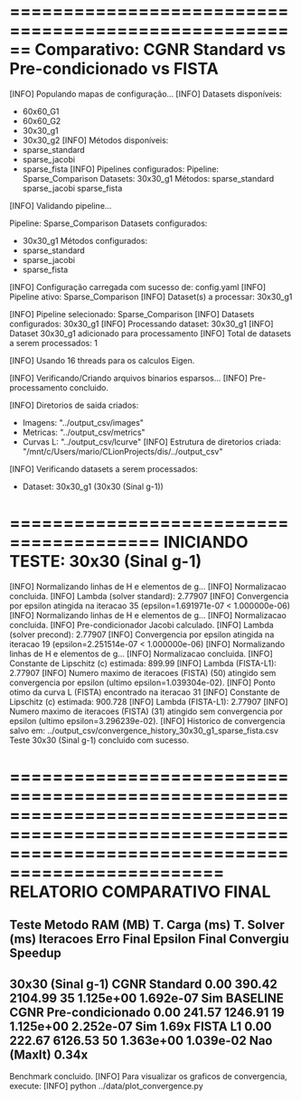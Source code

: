 ======================================================
 Comparativo: CGNR Standard vs Pre-condicionado vs FISTA
======================================================

[INFO] Populando mapas de configuração...
[INFO] Datasets disponíveis:
  - 60x60_G1
  - 60x60_G2
  - 30x30_g1
  - 30x30_g2
[INFO] Métodos disponíveis:
  - sparse_standard
  - sparse_jacobi
  - sparse_fista
[INFO] Pipelines configurados:
  Pipeline: Sparse_Comparison
    Datasets: 30x30_g1 
    Métodos: sparse_standard sparse_jacobi sparse_fista 

[INFO] Validando pipeline...

Pipeline: Sparse_Comparison
Datasets configurados:
  - 30x30_g1
Métodos configurados:
  - sparse_standard
  - sparse_jacobi
  - sparse_fista

[INFO] Configuração carregada com sucesso de: config.yaml
[INFO] Pipeline ativo: Sparse_Comparison
[INFO] Dataset(s) a processar: 30x30_g1

[INFO] Pipeline selecionado: Sparse_Comparison
[INFO] Datasets configurados: 30x30_g1 
[INFO] Processando dataset: 30x30_g1
[INFO] Dataset 30x30_g1 adicionado para processamento
[INFO] Total de datasets a serem processados: 1

[INFO] Usando 16 threads para os calculos Eigen.

[INFO] Verificando/Criando arquivos binarios esparsos...
[INFO] Pre-processamento concluido.

[INFO] Diretorios de saida criados:
  - Imagens: "../output_csv/images"
  - Metricas: "../output_csv/metrics"
  - Curvas L: "../output_csv/lcurve"
[INFO] Estrutura de diretorios criada: "/mnt/c/Users/mario/CLionProjects/dis/../output_csv"

[INFO] Verificando datasets a serem processados:
  - Dataset: 30x30_g1 (30x30 (Sinal g-1))

========================================
INICIANDO TESTE: 30x30 (Sinal g-1)
========================================
[INFO] Normalizando linhas de H e elementos de g...
[INFO] Normalizacao concluida.
[INFO] Lambda (solver standard): 2.77907
[INFO] Convergencia por epsilon atingida na iteracao 35 (epsilon=1.691971e-07 < 1.000000e-06)
[INFO] Normalizando linhas de H e elementos de g...
[INFO] Normalizacao concluida.
[INFO] Pre-condicionador Jacobi calculado.
[INFO] Lambda (solver precond): 2.77907
[INFO] Convergencia por epsilon atingida na iteracao 19 (epsilon=2.251514e-07 < 1.000000e-06)
[INFO] Normalizando linhas de H e elementos de g...
[INFO] Normalizacao concluida.
[INFO] Constante de Lipschitz (c) estimada: 899.99
[INFO] Lambda (FISTA-L1): 2.77907
[INFO] Numero maximo de iteracoes (FISTA) (50) atingido sem convergencia por epsilon (ultimo epsilon=1.039304e-02).
[INFO] Ponto otimo da curva L (FISTA) encontrado na iteracao 31
[INFO] Constante de Lipschitz (c) estimada: 900.728
[INFO] Lambda (FISTA-L1): 2.77907
[INFO] Numero maximo de iteracoes (FISTA) (31) atingido sem convergencia por epsilon (ultimo epsilon=3.296239e-02).
[INFO] Historico de convergencia salvo em: ../output_csv/convergence_history_30x30_g1_sparse_fista.csv
Teste 30x30 (Sinal g-1) concluido com sucesso.


======================================================================================================================================================
                                                    RELATORIO COMPARATIVO FINAL
======================================================================================================================================================
Teste                 Metodo                      RAM (MB)       T. Carga (ms)       T. Solver (ms)      Iteracoes   Erro Final     Epsilon Final  Convergiu      Speedup        
------------------------------------------------------------------------------------------------------------------------------------------------------
30x30 (Sinal g-1)     CGNR Standard               0.00           390.42              2104.99             35          1.125e+00     1.692e-07     Sim                  BASELINE
                      CGNR Pre-condicionado       0.00           241.57              1246.91             19          1.125e+00     2.252e-07     Sim                     1.69x
                      FISTA L1                    0.00           222.67              6126.53             50          1.363e+00     1.039e-02     Nao (MaxIt)             0.34x
------------------------------------------------------------------------------------------------------------------------------------------------------

Benchmark concluido.
[INFO] Para visualizar os graficos de convergencia, execute:
[INFO] python ../data/plot_convergence.py
